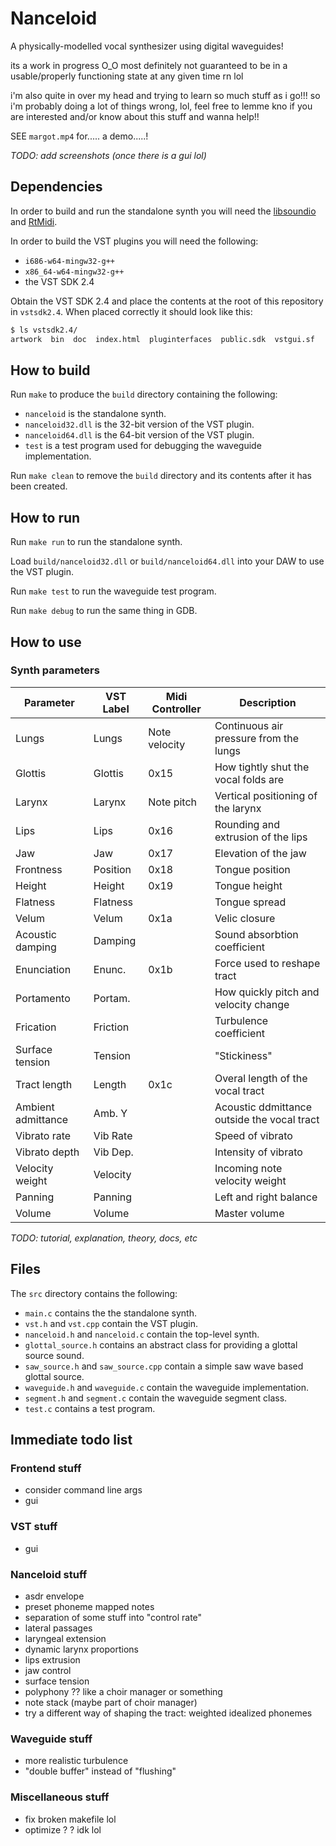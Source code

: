 # Nanceloid

A physically-modelled vocal synthesizer using digital waveguides!

its a work in progress O_O
most definitely not guaranteed to be in a usable/properly functioning state at any given time rn lol

i'm also quite in over my head and trying to learn so much stuff as i go!!! so i'm probably doing a lot of things wrong, lol, feel free to lemme kno if you are interested and/or know about this stuff and wanna help!!

SEE `margot.mp4` for..... a demo.....!

_TODO: add screenshots (once there is a gui lol)_

## Dependencies

In order to build and run the standalone synth you will need the [libsoundio](http://libsound.io/) and [RtMidi](https://github.com/thestk/rtmidi).

In order to build the VST plugins you will need the following:
- `i686-w64-mingw32-g++`
- `x86_64-w64-mingw32-g++`
- the VST SDK 2.4

Obtain the VST SDK 2.4 and place the contents at the root of this repository in `vstsdk2.4`.
When placed correctly it should look like this:
```bash
$ ls vstsdk2.4/
artwork  bin  doc  index.html  pluginterfaces  public.sdk  vstgui.sf
```

## How to build

Run `make` to produce the `build` directory containing the following:
- `nanceloid` is the standalone synth.
- `nanceloid32.dll` is the 32-bit version of the VST plugin.
- `nanceloid64.dll` is the 64-bit version of the VST plugin.
- `test` is a test program used for debugging the waveguide implementation.

Run `make clean` to remove the `build` directory and its contents after it has been created.

## How to run

Run `make run` to run the standalone synth.

Load `build/nanceloid32.dll` or `build/nanceloid64.dll` into your DAW to use the VST plugin.

Run `make test` to run the waveguide test program.

Run `make debug` to run the same thing in GDB.

## How to use

### Synth parameters

| Parameter          | VST Label | Midi Controller | Description                                 |
|--------------------|-----------|-----------------|---------------------------------------------|
| Lungs              | Lungs     | Note velocity   | Continuous air pressure from the lungs      |
| Glottis            | Glottis   | 0x15            | How tightly shut the vocal folds are        |
| Larynx             | Larynx    | Note pitch      | Vertical positioning of the larynx          |
| Lips               | Lips      | 0x16            | Rounding and extrusion of the lips          |
| Jaw                | Jaw       | 0x17            | Elevation of the jaw                        |
| Frontness          | Position  | 0x18            | Tongue position                             |
| Height             | Height    | 0x19            | Tongue height                               |
| Flatness           | Flatness  |                 | Tongue spread                               |
| Velum              | Velum     | 0x1a            | Velic closure                               |
| Acoustic damping   | Damping   |                 | Sound absorbtion coefficient                |
| Enunciation        | Enunc.    | 0x1b            | Force used to reshape tract                 |
| Portamento         | Portam.   |                 | How quickly pitch and velocity change       |
| Frication          | Friction  |                 | Turbulence coefficient                      |
| Surface tension    | Tension   |                 | "Stickiness"                                |
| Tract length       | Length    | 0x1c            | Overal length of the vocal tract            |
| Ambient admittance | Amb. Y    |                 | Acoustic ddmittance outside the vocal tract |
| Vibrato rate       | Vib Rate  |                 | Speed of vibrato                            |
| Vibrato depth      | Vib Dep.  |                 | Intensity of vibrato                        |
| Velocity weight    | Velocity  |                 | Incoming note velocity weight               |
| Panning            | Panning   |                 | Left and right balance                      |
| Volume             | Volume    |                 | Master volume                               |

_TODO: tutorial, explanation, theory, docs, etc_

## Files

The `src` directory contains the following:
- `main.c` contains the the standalone synth.
- `vst.h` and `vst.cpp` contain the VST plugin.
- `nanceloid.h` and `nanceloid.c` contain the top-level synth.
- `glottal_source.h` contains an abstract class for providing a glottal source sound.
- `saw_source.h` and `saw_source.cpp` contain a simple saw wave based glottal source.
- `waveguide.h` and `waveguide.c` contain the waveguide implementation.
- `segment.h` and `segment.c` contain the waveguide segment class.
- `test.c` contains a test program.

## Immediate todo list

### Frontend stuff
- consider command line args
- gui

### VST stuff
- gui

### Nanceloid stuff
- asdr envelope
- preset phoneme mapped notes
- separation of some stuff into "control rate"
- lateral passages
- laryngeal extension
- dynamic larynx proportions
- lips extrusion
- jaw control
- surface tension
- polyphony ?? like a choir manager or something
- note stack (maybe part of choir manager)
- try a different way of shaping the tract: weighted idealized phonemes

### Waveguide stuff
- more realistic turbulence
- "double buffer" instead of "flushing"

### Miscellaneous stuff
- fix broken makefile lol
- optimize ? ? idk lol
